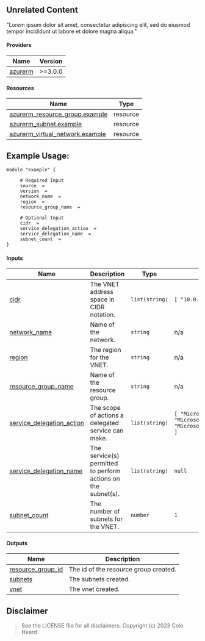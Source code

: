 ## Unrelated Content

"Lorem ipsum dolor sit amet, consectetur adipiscing elit, sed do eiusmod tempor incididunt ut labore et dolore magna aliqua."

<!-- BEGIN_TF_DOCS -->
#### Providers

| Name | Version |
|------|---------|
| <a name="provider_azurerm"></a> [azurerm](#provider\_azurerm) | >=3.0.0 |

#### Resources

| Name | Type |
|------|------|
| [azurerm_resource_group.example](https://registry.terraform.io/providers/hashicorp/azurerm/latest/docs/resources/resource_group) | resource |
| [azurerm_subnet.example](https://registry.terraform.io/providers/hashicorp/azurerm/latest/docs/resources/subnet) | resource |
| [azurerm_virtual_network.example](https://registry.terraform.io/providers/hashicorp/azurerm/latest/docs/resources/virtual_network) | resource |

## Example Usage:
```hcl
module "example" {

	 # Required Input
	 source  =
	 version  =
	 network_name  = 
	 region  = 
	 resource_group_name  = 

	 # Optional Input
	 cidr  =
	 service_delegation_action  =
	 service_delegation_name  =
	 subnet_count  =
}
```

#### Inputs

| Name | Description | Type | Default | Required |
|------|-------------|------|---------|:--------:|
| <a name="input_cidr"></a> [cidr](#input\_cidr) | The VNET address space in CIDR notation. | `list(string)` | ```[ "10.0.0.0/16" ]``` | no |
| <a name="input_network_name"></a> [network\_name](#input\_network\_name) | Name of the network. | `string` | n/a | yes |
| <a name="input_region"></a> [region](#input\_region) | The region for the VNET. | `string` | n/a | yes |
| <a name="input_resource_group_name"></a> [resource\_group\_name](#input\_resource\_group\_name) | Name of the resource group. | `string` | n/a | yes |
| <a name="input_service_delegation_action"></a> [service\_delegation\_action](#input\_service\_delegation\_action) | The scope of actions a delegated service can make. | `list(string)` | ```[ "Microsoft.Network/virtualNetworks/subnets/join/action", "Microsoft.Network/virtualNetworks/read", "Microsoft.Network/virtualNetworks/subnets/prepareNetworkPolicies/action" ]``` | no |
| <a name="input_service_delegation_name"></a> [service\_delegation\_name](#input\_service\_delegation\_name) | The service(s) permitted to perform actions on the subnet(s). | `list(string)` | `null` | no |
| <a name="input_subnet_count"></a> [subnet\_count](#input\_subnet\_count) | The number of subnets for the VNET. | `number` | `1` | no |

#### Outputs

| Name | Description |
|------|-------------|
| <a name="output_resource_group_id"></a> [resource\_group\_id](#output\_resource\_group\_id) | The id of the resource group created. |
| <a name="output_subnets"></a> [subnets](#output\_subnets) | The subnets created. |
| <a name="output_vnet"></a> [vnet](#output\_vnet) | The vnet created. |
<!-- END_TF_DOCS -->

## Disclaimer

> See the LICENSE file for all disclaimers. Copyright (c) 2023 Cole Heard